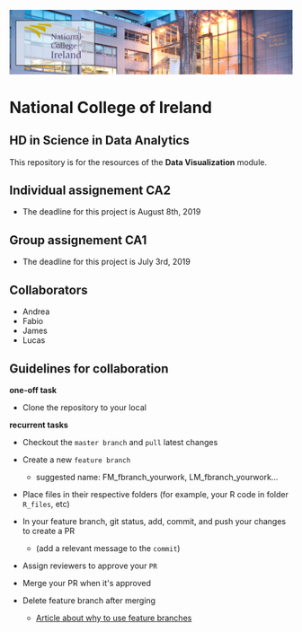 ![NCIbanner](/images/NCI_banner.jpg)

# National College of Ireland
## HD in Science in Data Analytics


This repository is for the resources of the **Data Visualization** module.

## Individual assignement CA2 

- The deadline for this project is August 8th, 2019

## Group assignement CA1 

- The deadline for this project is July 3rd, 2019

## Collaborators

- Andrea
- Fabio
- James
- Lucas

## Guidelines for collaboration

**one-off task**

- Clone the repository to your local

**recurrent tasks**

- Checkout the `master branch` and `pull` latest changes
- Create a new `feature branch`
  - suggested name: FM_fbranch_yourwork, LM_fbranch_yourwork...
- Place files in their respective folders (for example, your R code in folder `R_files`, etc)
- In your feature branch, git status, add, commit, and push your changes to create a PR
  - (add a relevant message to the `commit`)
- Assign reviewers to approve your `PR`
- Merge your PR when it's approved
- Delete feature branch after merging

    - [Article about why to use feature branches](https://www.atlassian.com/git/tutorials/comparing-workflows/feature-branch-workflow)


